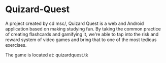 Quizard-Quest
=============

A project created by cd msc/, Quizard Quest is a web and Android application based on making studying fun. By taking the common practice of creating flashcards and gamifying it, we're able to tap into the risk and reward system of video games and bring that to one of the most tedious exercises. 

The game is located at:
quizardquest.tk


